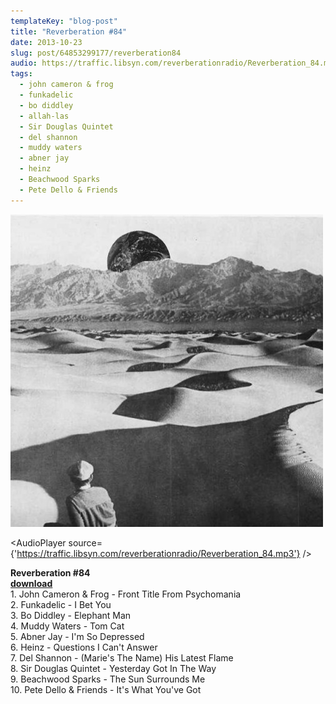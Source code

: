 ```yaml
---
templateKey: "blog-post"
title: "Reverberation #84"
date: 2013-10-23
slug: post/64853299177/reverberation84
audio: https://traffic.libsyn.com/reverberationradio/Reverberation_84.mp3
tags:
  - john cameron & frog
  - funkadelic
  - bo diddley
  - allah-las
  - Sir Douglas Quintet
  - del shannon
  - muddy waters
  - abner jay
  - heinz
  - Beachwood Sparks
  - Pete Dello & Friends
---
```


![Reverberation #84](../images/682be839e09aa650eb91bd5a11f41f55e71228931127d209277c5b498e2d5035.jpg)

<AudioPlayer source={'https://traffic.libsyn.com/reverberationradio/Reverberation_84.mp3'} />

<p><strong>Reverberation #84</strong><br /><strong><a href="https://traffic.libsyn.com/reverberationradio/Reverberation_84.mp3" title="download">download</a></strong><br />1. John Cameron &amp; Frog - Front Title From Psychomania<br />2. Funkadelic - I Bet You<br />3. Bo Diddley - Elephant Man<br />4. Muddy Waters - Tom Cat<br />5. Abner Jay - I'm So Depressed<br />6. Heinz - Questions I Can't Answer<br />7. Del Shannon - (Marie's The Name) His Latest Flame<br />8. Sir Douglas Quintet - Yesterday Got In The Way<br />9. Beachwood Sparks - The Sun Surrounds Me<br />10. Pete Dello &amp; Friends - It's What You've Got</p>
